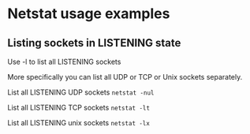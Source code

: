 # Netstat usage examples

## Listing sockets in LISTENING state

Use -l to list all LISTENING sockets

More specifically you can list all UDP or TCP or Unix sockets separately.

List all LISTENING UDP sockets
`netstat -nul`

List all LISTENING TCP sockets
`netstat -lt`

List all LISTENING unix sockets
`netstat -lx`
